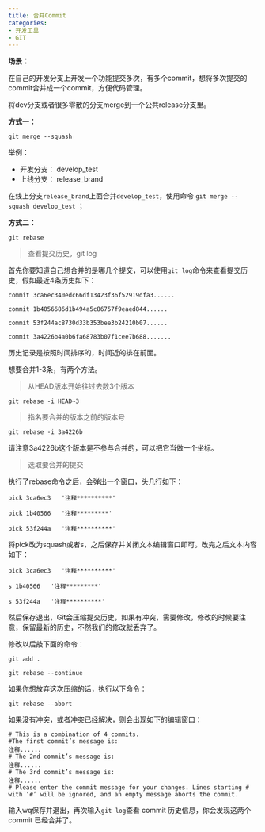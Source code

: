 ```yaml
---
title: 合并Commit
categories: 
- 开发工具
- GIT
---
```


**场景：**

在自己的开发分支上开发一个功能提交多次，有多个commit，想将多次提交的commit合并成一个commit，方便代码管理。

将dev分支或者很多零散的分支merge到一个公共release分支里。

**方式一：**

```
git merge --squash
```

举例：

- 开发分支： develop_test
- 上线分支： release_brand

在线上分支`release_brand`上面合并`develop_test`，使用命令 `git merge --squash develop_test` ；

**方式二：**

```
git rebase
```

> 查看提交历史，git log

首先你要知道自己想合并的是哪几个提交，可以使用`git log`命令来查看提交历史，假如最近4条历史如下：

```
commit 3ca6ec340edc66df13423f36f52919dfa3......

commit 1b4056686d1b494a5c86757f9eaed844......

commit 53f244ac8730d33b353bee3b24210b07......

commit 3a4226b4a0b6fa68783b07f1cee7b688.......
```

历史记录是按照时间排序的，时间近的排在前面。

想要合并1-3条，有两个方法。

> 从HEAD版本开始往过去数3个版本

```
git rebase -i HEAD~3
```

> 指名要合并的版本之前的版本号

```
git rebase -i 3a4226b
```

请注意3a4226b这个版本是不参与合并的，可以把它当做一个坐标。

> 选取要合并的提交

执行了rebase命令之后，会弹出一个窗口，头几行如下：

```
pick 3ca6ec3   '注释**********'

pick 1b40566   '注释*********'

pick 53f244a   '注释**********'
```

将pick改为squash或者s，之后保存并关闭文本编辑窗口即可。改完之后文本内容如下：

```
pick 3ca6ec3   '注释**********'

s 1b40566   '注释*********'

s 53f244a   '注释**********'
```

然后保存退出，Git会压缩提交历史，如果有冲突，需要修改，修改的时候要注意，保留最新的历史，不然我们的修改就丢弃了。

修改以后敲下面的命令：

```
git add .  

git rebase --continue  
```

如果你想放弃这次压缩的话，执行以下命令：

```
git rebase --abort  
```

如果没有冲突，或者冲突已经解决，则会出现如下的编辑窗口：

```
# This is a combination of 4 commits.  
#The first commit’s message is:  
注释......
# The 2nd commit’s message is:  
注释......
# The 3rd commit’s message is:  
注释......
# Please enter the commit message for your changes. Lines starting # with ‘#’ will be ignored, and an empty message aborts the commit.
```

输入wq保存并退出，再次输入`git log`查看 commit 历史信息，你会发现这两个 commit 已经合并了。